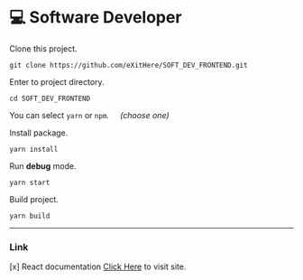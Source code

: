 # 💻 Software Developer

Clone this project.

```shell
git clone https://github.com/eXitHere/SOFT_DEV_FRONTEND.git
```

Enter to project directory.

```shell
cd SOFT_DEV_FRONTEND
```

You can select `yarn` or `npm`.&nbsp;&nbsp;&nbsp;&nbsp; _(choose one)_

Install package.

```shell
yarn install
```

Run **debug** mode.

```shell
yarn start
```

Build project.

```shell
yarn build
```

---

### Link

[x] React documentation [Click Here](https://reactjs.org/docs/getting-started.html) to visit site.

